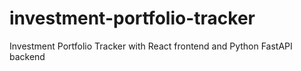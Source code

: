 # investment-portfolio-tracker
Investment Portfolio Tracker with React frontend and Python FastAPI backend
